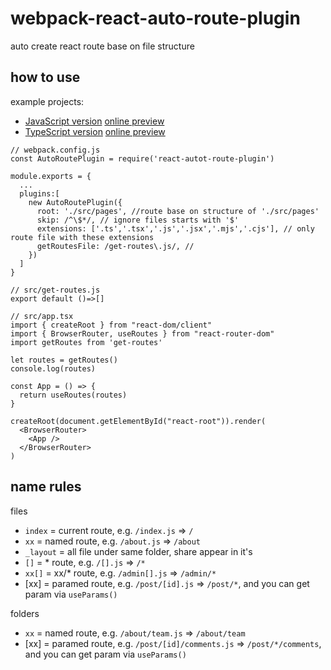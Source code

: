 # webpack-react-auto-route-plugin
auto create react route base on file structure

## how to use

example projects: 
 - [JavaScript version](https://github.com/postor/webpack-react-auto-route-plugin-example) [online preview](https://githubbox.com/postor/webpack-react-auto-route-plugin-example)
 - [TypeScript version](https://github.com/postor/webpack-react-auto-route-plugin-ts-example) [online preview](https://githubbox.com/postor/webpack-react-auto-route-plugin-ts-example )

```
// webpack.config.js
const AutoRoutePlugin = require('react-autot-route-plugin')

module.exports = {
  ...
  plugins:[
    new AutoRoutePlugin({
      root: './src/pages', //route base on structure of './src/pages'
      skip: /^\$*/, // ignore files starts with '$'
      extensions: ['.ts','.tsx','.js','.jsx','.mjs','.cjs'], // only route file with these extensions
      getRoutesFile: /get-routes\.js/, // 
    })
  ]
}
```

```
// src/get-routes.js
export default ()=>[]
```

```
// src/app.tsx
import { createRoot } from "react-dom/client"
import { BrowserRouter, useRoutes } from "react-router-dom"
import getRoutes from 'get-routes'

let routes = getRoutes()
console.log(routes)

const App = () => {
  return useRoutes(routes)
}

createRoot(document.getElementById("react-root")).render(
  <BrowserRouter>
    <App />
  </BrowserRouter>
)

```

## name rules

files

- `index` = current route, e.g. `/index.js` => `/`
- `xx` = named route, e.g. `/about.js` => `/about`
- `_layout` = all file under same folder, share appear in it's <Outlet />
- `[]` = * route, e.g. `/[].js` => `/*`
- `xx[]` = xx/* route, e.g. `/admin[].js` => `/admin/*`
- [xx] = paramed route, e.g. `/post/[id].js` => `/post/*`, and you can get param via `useParams()`

folders
- `xx` = named route, e.g. `/about/team.js` => `/about/team`
- [xx] = paramed route, e.g. `/post/[id]/comments.js` => `/post/*/comments`, and you can get param via `useParams()`

